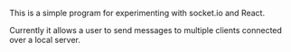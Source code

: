 This is a simple program for experimenting with socket.io and React.

Currently it allows a user to send messages to multiple clients connected over a local server. 
